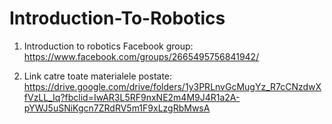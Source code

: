 # Introduction-To-Robotics

1. Introduction to robotics Facebook group: https://www.facebook.com/groups/2665495756841942/

2. Link catre toate materialele postate: https://drive.google.com/drive/folders/1y3PRLnvGcMugYz_R7cCNzdwXfVzLL_Iq?fbclid=IwAR3L5RF9nxNE2m4M9J4R1a2A-pYWJ5uSNiKgcn7ZRdRV5m1F9xLzgRbMwsA


